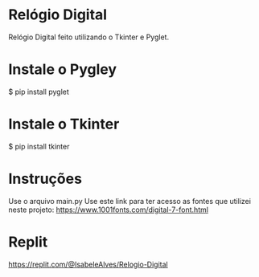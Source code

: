 # Relógio Digital
Relógio Digital feito utilizando o Tkinter e Pyglet. 

# Instale o Pygley
$ pip install pyglet
# Instale o Tkinter
$ pip install tkinter 

# Instruções 
Use o arquivo main.py
Use este link para ter acesso as fontes que utilizei neste projeto: https://www.1001fonts.com/digital-7-font.html

# Replit 
https://replit.com/@IsabeleAlves/Relogio-Digital

